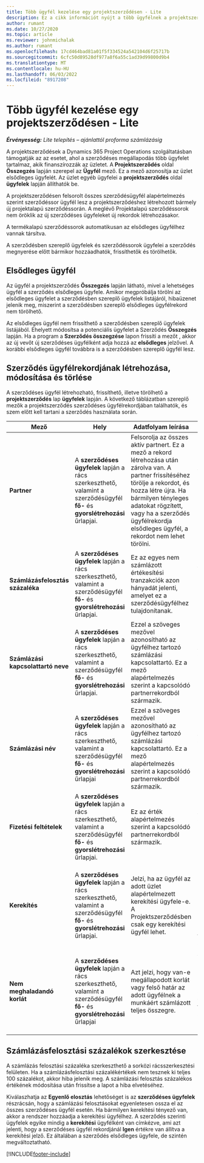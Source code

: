 ```yaml
---
title: Több ügyfél kezelése egy projektszerződésen - Lite
description: Ez a cikk információt nyújt a több ügyfélnek a projektszerződéseken való kezeléséről.
author: rumant
ms.date: 10/27/2020
ms.topic: article
ms.reviewer: johnmichalak
ms.author: rumant
ms.openlocfilehash: 17cd464bad81a01f5f334524a542104d6f25717b
ms.sourcegitcommit: 6cfc50d89528df977a8f6a55c1ad39d99800d9b4
ms.translationtype: MT
ms.contentlocale: hu-HU
ms.lasthandoff: 06/03/2022
ms.locfileid: "8917208"
---
```

# <a name="manage-multiple-customers-on-project-contracts---lite"></a>Több ügyfél kezelése egy projektszerződésen - Lite

_**Érvényesség:** Lite telepítés – ajánlattól proforma számlázásig_

A projektszerződések a Dynamics 365 Project Operations szolgáltatásban támogatják az az esetet, ahol a szerződéses megállapodás több ügyfelet tartalmaz, akik finanszírozzák az üzletet. A **Projektszerződés** oldal **Összegzés** lapján szerepel az **Ügyfél** mező. Ez a mező azonosítja az üzlet elsődleges ügyfelét. Az üzlet egyéb ügyfelei a **projektszerződés** oldal **ügyfelek** lapján állíthatók be.

A projektszerződésen felsorolt összes szerződésügyfél alapértelmezés szerint szerződéssor ügyfél lesz a projektszerződéshez létrehozott bármely új projektalapú szerződéssorán. A meglévő Projektalapú szerződéssorok nem öröklik az új szerződéses ügyfeleket új rekordok létrehozásakor.

A termékalapú szerződéssorok automatikusan az elsődleges ügyfélhez vannak társítva.

A szerződésben szereplő ügyfelek és szerződéssorok ügyfelei a szerződés megnyerése előtt bármikor hozzáadhatók, frissíthetők és törölhetők.

## <a name="primary-customer"></a>Elsődleges ügyfél

Az ügyfél a projektszerződés **Összegzés** lapján látható, mivel a lehetséges ügyfél a szerződés elsődleges ügyfele. Amikor megpróbálja törölni az elsődleges ügyfelet a szerződésben szereplő ügyfelek listájáról, hibaüzenet jelenik meg, miszerint a szerződésben szereplő elsődleges ügyfélrekord nem törölhető.

Az elsődleges ügyfél nem frissíthető a szerződésben szereplő ügyfelek listájából. Ehelyett módosítsa a potenciális ügyfelet a Szerződés **Összegzés** lapján. Ha a program a **Szerződés összegzése** lapon frissíti a mezőt , akkor az új vevőt új szerződéses ügyfélként adja hozzá az **elsődleges** jelzővel. A korábbi elsődleges ügyfél továbbra is a szerződésben szereplő ügyfél lesz.

## <a name="create-update-or-delete-a-contract-customer-record"></a>Szerződés ügyfélrekordjának létrehozása, módosítása és törlése

A szerződéses ügyfél létrehozható, frissíthető, illetve törölhető a **projektszerződés** lap **ügyfelek** lapján. A következő táblázatban szereplő mezők a projektszerződés szerződéses ügyfélrekordjában találhatók, és szem előtt kell tartani a szerződés használata során.

| Mező | Hely | Adatfolyam leírása | Alsóbb rétegbeli hatás |
| --- | --- | --- | --- |
| **Partner** | A **szerződéses ügyfelek** lapján a rács szerkeszthető, valamint a szerződésügyfél **fő-** és **gyorslétrehozási** űrlapjai. | Felsorolja az összes aktív partnert. Ez a mező a rekord létrehozása után zárolva van. A partner frissítéséhez törölje a rekordot, és hozza létre újra. Ha bármilyen tényleges adatokat rögzített, vagy ha a szerződés ügyfélrekordja elsődleges ügyfél, a rekordot nem lehet törölni. | A szerződésben szereplő ügyfeleket a rendszer a szerződéssorok létrehozásakor szerződéssorok ügyfeleként átmásolja. |
| **Számlázásfelosztás százaléka** | A **szerződéses ügyfelek** lapján a rács szerkeszthető, valamint a szerződésügyfél **fő-** és **gyorslétrehozási** űrlapjai. | Ez az egyes nem számlázott értékesítési tranzakciók azon hányadát jelenti, amelyet ez a szerződésügyfélhez tulajdonítanak. | Átmásolva az új szerződéssorokba és a projekt szerződéssorának ügyfeleibe egy új projektszerződéssoron. |
| **Számlázási kapcsolattartó neve** | A **szerződéses ügyfelek** lapján a rács szerkeszthető, valamint a szerződésügyfél **fő-** és **gyorslétrehozási** űrlapjai. | Ezzel a szöveges mezővel azonosítható az ügyfélhez tartozó számlázási kapcsolattartó. Ez a mező alapértelmezés szerint a kapcsolódó partnerrekordból származik. | Átmásolva a **Számlázási szerződés neve** mezőbe az adott ügyfélhez létrehozott számlán. |
| **Számlázási név** | A **szerződéses ügyfelek** lapján a rács szerkeszthető, valamint a szerződésügyfél **fő-** és **gyorslétrehozási** űrlapjai | Ezzel a szöveges mezővel azonosítható az ügyfélhez tartozó számlázási kapcsolattartó. Ez a mező alapértelmezés szerint a kapcsolódó partnerrekordból származik. | Átmásolva a **Számlázási szerződés neve** mezőbe az adott ügyfélhez létrehozott számlán. |
| **Fizetési feltételek** | A **szerződéses ügyfelek** lapján a rács szerkeszthető, valamint a szerződésügyfél **fő-** és **gyorslétrehozási** űrlapjai. | Ez az érték alapértelmezés szerint a kapcsolódó partnerrekordból származik. | Átmásolva a **Számlázási szerződés neve** mezőbe az adott ügyfélhez létrehozott számlán. |
| **Kerekítés** | A **szerződéses ügyfelek** lapján a rács szerkeszthető, valamint a szerződésügyfél **fő-** és **gyorslétrehozási** űrlapjai. | Jelzi, ha az ügyfél az adott üzlet alapértelmezett kerekítési ügyfele-e. A Projektszerződésben csak egy kerekítési ügyfél lehet. | Ha a költség és a nem számlázott értékesítés a mennyiségre lebontva kerekítési különbözetet eredményez, akkor a különbözetet a rendszer az adott ügyfélhez hozzárendelt tényleges értékre alkalmazza. |
| **Nem meghaladandó korlát** | A **szerződéses ügyfelek** lapján a rács szerkeszthető, valamint a szerződésügyfél **fő-** és **gyorslétrehozási** űrlapjai | Azt jelzi, hogy van-e megállapodott korlát vagy felső határ az adott ügyfélnek a munkáért számlázott teljes összegre. | A szerződéses ügyfél szintjén beállított **Nem meghaladandó korlátot** a rendszer értékeli a **Nem számlázott értékesítési tényadatok** pontban, amely erre a szerződéses ügyfélre hivatkozik. |

## <a name="edit-billing-split-percentages"></a>Számlázásfelosztási százalékok szerkesztése

A számlázás felosztási százaléka szerkeszthető a sorközi rácsszerkesztési felületen. Ha a számlázásfelosztási százalékértékek nem tesznek ki teljes 100 százalékot, akkor hiba jelenik meg. A számlázási felosztás százalékos értékének módosítása után frissítse a lapot a hiba elvetéséhez.

Kiválaszhatja az **Egyenlő elosztás** lehetőséget is az **szerződéses ügyfelek** részrácsán, hogy a számlázási felosztásokat egyenletesen ossza el az összes szerződéses ügyfél esetén. Ha bármilyen kerekítési tényező van, akkor a rendszer hozzáadja a kerekítési ügyfélhez. A szerződés szerinti ügyfelek egyike mindig a **kerekítési** ügyfélként van címkézve, ami azt jelenti, hogy a szerződéses ügyfél rekordjánál **Igen** értékre van állítva a kerekítési jelző. Ez általában a szerződés elsődleges ügyfele, de szintén megváltoztatható.


[!INCLUDE[footer-include](../../includes/footer-banner.md)]